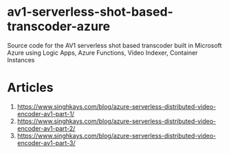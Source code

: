 # av1-serverless-shot-based-transcoder-azure
Source code for the AV1 serverless shot based transcoder built in Microsoft Azure using Logic Apps, Azure Functions, Video Indexer, Container Instances

# Articles
1. https://www.singhkays.com/blog/azure-serverless-distributed-video-encoder-av1-part-1/
2. https://www.singhkays.com/blog/azure-serverless-distributed-video-encoder-av1-part-2/
3. https://www.singhkays.com/blog/azure-serverless-distributed-video-encoder-av1-part-3/
